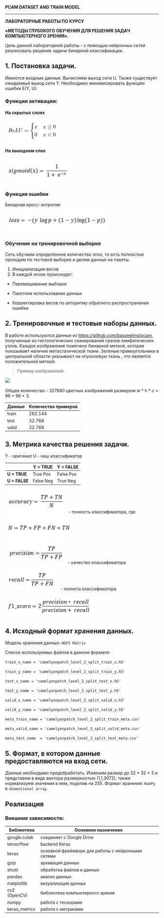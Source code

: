  **PCAM DATASET AND TRAIN MODEL**

------------



**ЛАБОРАТОРНЫЕ РАБОТЫ ПО КУРСУ**


**«МЕТОДЫ ГЛУБОКОГО ОБУЧЕНИЯ ДЛЯ РЕШЕНИЯ ЗАДАЧ КОМПЬЮТЕРНОГО ЗРЕНИЯ».**

Цель данной лабораторной работы - с помощью нейронных сетей реализовать решение задачи бинарной классификации.



##  1.  Постановка задачи.

Имеются входные данные. Вычисляем выход сети U. Также существует ожидаемый выход сети Y. Необходимо минимизировать функцию ошибки E(Y, U).

### Функции активации:

#### На скрытых слоях

![](./images/ReLU.PNG)


#### На выходном слое


![](./images/sigmoid.png)


### Функция ошибки

Бинарная кросс-энтропия

![](./images/loss.png)

### Обучение на тренировочной выборке
Сеть обучаем определенное количество эпох, то есть полностью проходим по тестовой выборке и делим данные на пакеты.

1. Инициализация весов
2. В каждой эпохе происходит:

- Перемешивание выборки

- Пакетное использование данных

- Корректировка весов по алгоритму обратного распространения ошибки


## 2. Тренировочные и тестовые наборы данных.
В работе используются данные из https://github.com/basveeling/pcam, полученные из гистологических сканирований срезов лимфатических узлов. Каждое изображение помечено бинарной меткой, которая показывает наличие метастатической ткани. Зеленые прямоугольники в центральной области указывают на опухолевую ткань , что является положительной меткой.
> Пример изображений.

![](https://github.com/basveeling/pcam/blob/master/pcam.jpg)



Общее количество - 327680 цветных изображений размером
w \* h \* c  = 96 \* 96 \* 3.

|  Данные  | Количество примеров |
| ------------ | ------------ |
|  train  |  262.144 |
|  test  |  32.768  |
|  valid  | 32.768  |





## 3. Метрика качества решения задачи.

Y - оригинал
U - наш классификатор

|   | Y = TRUE |  Y = FALSE |
| ------------ | ------------ | ------------ |
|  **U = TRUE** |  True Pos  |  False Pos |
|  **U = FALSE** |  False Neg  |  True Neg  |





![](./images/metric_accuracy.png) - точность классификатора, где

![](./images/metric_N.png)

![](./images/metric_precision.png)  - качество классификатора

![](./images/metric_recall.png)  - полнота классификатора

![](./images/metric_f1_score.png)




## 4. Исходный формат хранения данных.
Модель хранения данных: `HDF5 Matrix`

Список используемых файлов в данном формате:

`train_x_name = 'camelyonpatch_level_2_split_train_x.h5'`

`train_y_name = 'camelyonpatch_level_2_split_train_y.h5'`

`test_x_name = 'camelyonpatch_level_2_split_test_x.h5'`

`test_y_name = 'camelyonpatch_level_2_split_test_y.h5'`

`valid_x_name = 'camelyonpatch_level_2_split_valid_x.h5'`

`valid_y_name = 'camelyonpatch_level_2_split_valid_y.h5'`

`meta_train_name = 'camelyonpatch_level_2_split_train_meta.csv'`

`meta_valid_name = 'camelyonpatch_level_2_split_valid_meta.csv'`

`meta_test_name  = 'camelyonpatch_level_2_split_test_meta.csv'`




## 5. Формат, в котором данные предоставляются на вход сети.
Данные необходимо предобработать. Изменим размер до 32 \* 32 \* 3 и представим в виде вектора размерностью (1,1,3072), также нормализуем значения в нем, поделив на 255. Формат хранения: `NumPy N-dimentional array`.



## Реализация
### Внешние зависимости:


|  Библиотека  | Основное назначение |
| ------------ | ------------ |
| google.colab | соединяет с Google Drive |
| tensorflow | backend Keras |
| keras | основной фреймворк для работы с нейронными сетями |
| gzip | архивация данных |
| shutil | обработка файлов и данных |
| pandas | анализ данных |
| matplotlib | визуализация данных |
| cv2 (OpenCV) | библиотека компьютерного зрения |
| numpy | работа с тензорами |
| keras_metrics | работа с метриками |
